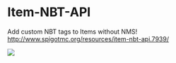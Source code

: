 # Item-NBT-API
Add custom NBT tags to Items without NMS!
http://www.spigotmc.org/resources/item-nbt-api.7939/

[![](https://jitpack.io/v/tr7zw/Item-NBT-API.svg)](https://jitpack.io/#tr7zw/Item-NBT-API)
